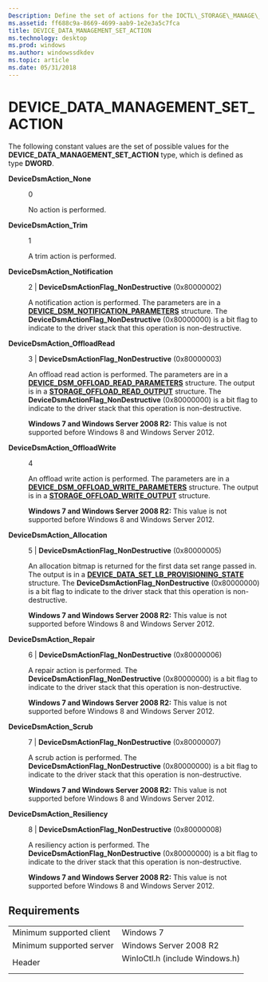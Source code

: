 ```yaml
---
Description: Define the set of actions for the IOCTL\_STORAGE\_MANAGE\_DATA\_SET\_ATTRIBUTES control code.
ms.assetid: ff688c9a-8669-4699-aab9-1e2e3a5c7fca
title: DEVICE_DATA_MANAGEMENT_SET_ACTION
ms.technology: desktop
ms.prod: windows
ms.author: windowssdkdev
ms.topic: article
ms.date: 05/31/2018
---
```


# DEVICE\_DATA\_MANAGEMENT\_SET\_ACTION

The following constant values are the set of possible values for the **DEVICE\_DATA\_MANAGEMENT\_SET\_ACTION** type, which is defined as type **DWORD**.

<dl> <dt>

<span id="DeviceDsmAction_None"></span><span id="devicedsmaction_none"></span><span id="DEVICEDSMACTION_NONE"></span>**DeviceDsmAction\_None**
</dt> <dd> <dl> <dt>

0
</dt> <dt>



No action is performed.


</dt> </dl> </dd> <dt>

<span id="DeviceDsmAction_Trim"></span><span id="devicedsmaction_trim"></span><span id="DEVICEDSMACTION_TRIM"></span>**DeviceDsmAction\_Trim**
</dt> <dd> <dl> <dt>

1
</dt> <dt>



A trim action is performed.


</dt> </dl> </dd> <dt>

<span id="DeviceDsmAction_Notification"></span><span id="devicedsmaction_notification"></span><span id="DEVICEDSMACTION_NOTIFICATION"></span>**DeviceDsmAction\_Notification**
</dt> <dd> <dl> <dt>

2 \| **DeviceDsmActionFlag\_NonDestructive** (0x80000002)
</dt> <dt>



A notification action is performed. The parameters are in a [**DEVICE\_DSM\_NOTIFICATION\_PARAMETERS**](/windows/desktop/api/WinIoCtl/ns-winioctl-_device_dsm_notification_parameters) structure. The **DeviceDsmActionFlag\_NonDestructive** (0x80000000) is a bit flag to indicate to the driver stack that this operation is non-destructive.


</dt> </dl> </dd> <dt>

<span id="DeviceDsmAction_OffloadRead"></span><span id="devicedsmaction_offloadread"></span><span id="DEVICEDSMACTION_OFFLOADREAD"></span>**DeviceDsmAction\_OffloadRead**
</dt> <dd> <dl> <dt>

3 \| **DeviceDsmActionFlag\_NonDestructive** (0x80000003)
</dt> <dt>



An offload read action is performed. The parameters are in a [**DEVICE\_DSM\_OFFLOAD\_READ\_PARAMETERS**](/windows/desktop/api/WinIoCtl/ns-winioctl-_device_dsm_offload_read_parameters) structure. The output is in a [**STORAGE\_OFFLOAD\_READ\_OUTPUT**](/windows/desktop/api/WinIoCtl/ns-winioctl-_storage_offload_read_output) structure. The **DeviceDsmActionFlag\_NonDestructive** (0x80000000) is a bit flag to indicate to the driver stack that this operation is non-destructive.

**Windows 7 and Windows Server 2008 R2:** This value is not supported before Windows 8 and Windows Server 2012.


</dt> </dl> </dd> <dt>

<span id="DeviceDsmAction_OffloadWrite"></span><span id="devicedsmaction_offloadwrite"></span><span id="DEVICEDSMACTION_OFFLOADWRITE"></span>**DeviceDsmAction\_OffloadWrite**
</dt> <dd> <dl> <dt>

4
</dt> <dt>



An offload write action is performed. The parameters are in a [**DEVICE\_DSM\_OFFLOAD\_WRITE\_PARAMETERS**](/windows/desktop/api/WinIoCtl/ns-winioctl-_device_dsm_offload_write_parameters) structure. The output is in a [**STORAGE\_OFFLOAD\_WRITE\_OUTPUT**](/windows/desktop/api/WinIoCtl/ns-winioctl-_storage_offload_write_output) structure.

**Windows 7 and Windows Server 2008 R2:** This value is not supported before Windows 8 and Windows Server 2012.


</dt> </dl> </dd> <dt>

<span id="DeviceDsmAction_Allocation"></span><span id="devicedsmaction_allocation"></span><span id="DEVICEDSMACTION_ALLOCATION"></span>**DeviceDsmAction\_Allocation**
</dt> <dd> <dl> <dt>

5 \| **DeviceDsmActionFlag\_NonDestructive** (0x80000005)
</dt> <dt>



An allocation bitmap is returned for the first data set range passed in. The output is in a [**DEVICE\_DATA\_SET\_LB\_PROVISIONING\_STATE**](/windows/desktop/api/WinIoCtl/ns-winioctl-_device_data_set_lb_provisioning_state) structure. The **DeviceDsmActionFlag\_NonDestructive** (0x80000000) is a bit flag to indicate to the driver stack that this operation is non-destructive.

**Windows 7 and Windows Server 2008 R2:** This value is not supported before Windows 8 and Windows Server 2012.


</dt> </dl> </dd> <dt>

<span id="DeviceDsmAction_Repair"></span><span id="devicedsmaction_repair"></span><span id="DEVICEDSMACTION_REPAIR"></span>**DeviceDsmAction\_Repair**
</dt> <dd> <dl> <dt>

6 \| **DeviceDsmActionFlag\_NonDestructive** (0x80000006)
</dt> <dt>



A repair action is performed. The **DeviceDsmActionFlag\_NonDestructive** (0x80000000) is a bit flag to indicate to the driver stack that this operation is non-destructive.

**Windows 7 and Windows Server 2008 R2:** This value is not supported before Windows 8 and Windows Server 2012.


</dt> </dl> </dd> <dt>

<span id="DeviceDsmAction_Scrub"></span><span id="devicedsmaction_scrub"></span><span id="DEVICEDSMACTION_SCRUB"></span>**DeviceDsmAction\_Scrub**
</dt> <dd> <dl> <dt>

7 \| **DeviceDsmActionFlag\_NonDestructive** (0x80000007)
</dt> <dt>



A scrub action is performed. The **DeviceDsmActionFlag\_NonDestructive** (0x80000000) is a bit flag to indicate to the driver stack that this operation is non-destructive.

**Windows 7 and Windows Server 2008 R2:** This value is not supported before Windows 8 and Windows Server 2012.


</dt> </dl> </dd> <dt>

<span id="DeviceDsmAction_Resiliency"></span><span id="devicedsmaction_resiliency"></span><span id="DEVICEDSMACTION_RESILIENCY"></span>**DeviceDsmAction\_Resiliency**
</dt> <dd> <dl> <dt>

8 \| **DeviceDsmActionFlag\_NonDestructive** (0x80000008)
</dt> <dt>



A resiliency action is performed. The **DeviceDsmActionFlag\_NonDestructive** (0x80000000) is a bit flag to indicate to the driver stack that this operation is non-destructive.

**Windows 7 and Windows Server 2008 R2:** This value is not supported before Windows 8 and Windows Server 2012.


</dt> </dl> </dd> </dl>

## Requirements



|                                     |                                                                                                           |
|-------------------------------------|-----------------------------------------------------------------------------------------------------------|
| Minimum supported client<br/> | Windows 7<br/>                                                                                      |
| Minimum supported server<br/> | Windows Server 2008 R2<br/>                                                                         |
| Header<br/>                   | <dl> <dt>WinIoCtl.h (include Windows.h)</dt> </dl> |



 

 




